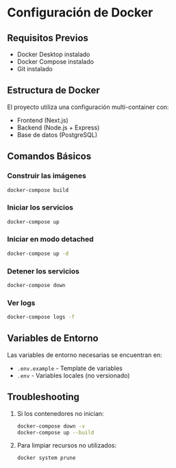 # Configuración de Docker

## Requisitos Previos

- Docker Desktop instalado
- Docker Compose instalado
- Git instalado

## Estructura de Docker

El proyecto utiliza una configuración multi-container con:

- Frontend (Next.js)
- Backend (Node.js + Express)
- Base de datos (PostgreSQL)

## Comandos Básicos

### Construir las imágenes

```bash
docker-compose build
```

### Iniciar los servicios

```bash
docker-compose up
```

### Iniciar en modo detached

```bash
docker-compose up -d
```

### Detener los servicios

```bash
docker-compose down
```

### Ver logs

```bash
docker-compose logs -f
```

## Variables de Entorno

Las variables de entorno necesarias se encuentran en:

- `.env.example` - Template de variables
- `.env` - Variables locales (no versionado)

## Troubleshooting

1. Si los contenedores no inician:

   ```bash
   docker-compose down -v
   docker-compose up --build
   ```

2. Para limpiar recursos no utilizados:
   ```bash
   docker system prune
   ```
